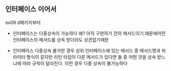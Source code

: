 ## 인터페이스 이어서

ex09 d패키지부터

* 인터페이스는 다중상속이 가능하다 
  왜? 아직 구현하기 전의 메서드이기 때문에어떤 인터페이스의 메서드를 상속 받더라도 상관없기때문

* 인터페이스 다중상속 불가한 경우
  상위 인터페이스에 있는 메서드 중 메서드명과 파라미터 형식이 같지만
  리턴 타입이 다른 메서드가 있다면 둘 중 어떤 것을 상속 받느냐에 따라 규칙이 달라진다. 이런 경우 다중 상속이 불가능하다

